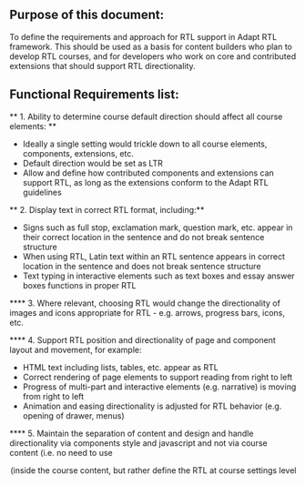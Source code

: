 ## Purpose of this document:
To define the requirements and approach for RTL support in Adapt RTL framework. This should be used as a basis for content builders who plan to develop RTL courses, and for developers who work on core and contributed extensions that should support RTL directionality.

## Functional Requirements list:
** 1. Ability to determine course default direction should affect all course elements: **
* Ideally a single setting would trickle down to all course elements, components, extensions, etc.
* Default direction would be set as LTR
* Allow and define how contributed components and extensions can support RTL, as long as the extensions conform to the Adapt RTL guidelines

** 2. Display text in correct RTL format, including:**
* Signs such as full stop, exclamation mark, question mark, etc. appear in their correct location in the sentence and do not break sentence structure
* When using RTL, Latin text within an RTL sentence appears in correct location in the sentence and does not break sentence structure
* Text typing in interactive elements such as text boxes and essay answer boxes functions in proper RTL 

**** 3. Where relevant, choosing RTL would change the directionality of images and icons appropriate for RTL - e.g. arrows, progress bars, icons, etc.

**** 4. Support RTL position and directionality of page and component layout and movement, for example:
* HTML text including lists, tables, etc. appear as RTL
* Correct rendering of page elements to support reading from right to left
* Progress of multi-part and interactive elements (e.g. narrative) is moving from right to left
* Animation and easing directionality is adjusted for RTL behavior (e.g. opening of drawer, menus)

**** 5. Maintain the separation of content and design and handle directionality via components style and javascript and not via course content (i.e. no need to use <p style="direction: rtl;"> inside the course content, but rather define the RTL at course settings level)